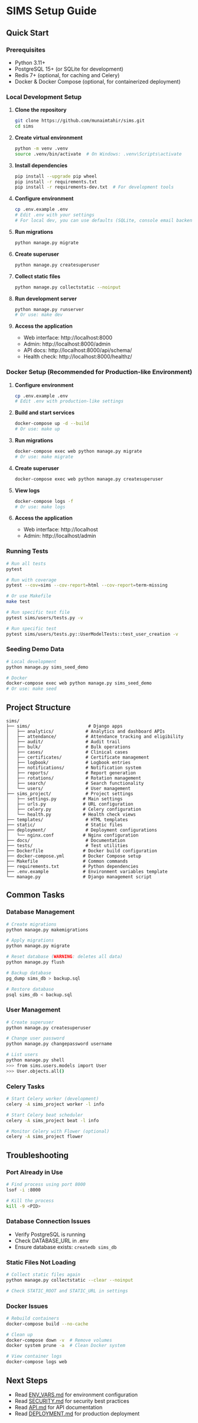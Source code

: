 # SIMS Setup Guide

## Quick Start

### Prerequisites
- Python 3.11+
- PostgreSQL 15+ (or SQLite for development)
- Redis 7+ (optional, for caching and Celery)
- Docker & Docker Compose (optional, for containerized deployment)

### Local Development Setup

1. **Clone the repository**
   ```bash
   git clone https://github.com/munaimtahir/sims.git
   cd sims
   ```

2. **Create virtual environment**
   ```bash
   python -m venv .venv
   source .venv/bin/activate  # On Windows: .venv\Scripts\activate
   ```

3. **Install dependencies**
   ```bash
   pip install --upgrade pip wheel
   pip install -r requirements.txt
   pip install -r requirements-dev.txt  # For development tools
   ```

4. **Configure environment**
   ```bash
   cp .env.example .env
   # Edit .env with your settings
   # For local dev, you can use defaults (SQLite, console email backend)
   ```

5. **Run migrations**
   ```bash
   python manage.py migrate
   ```

6. **Create superuser**
   ```bash
   python manage.py createsuperuser
   ```

7. **Collect static files**
   ```bash
   python manage.py collectstatic --noinput
   ```

8. **Run development server**
   ```bash
   python manage.py runserver
   # Or use: make dev
   ```

9. **Access the application**
   - Web interface: http://localhost:8000
   - Admin: http://localhost:8000/admin
   - API docs: http://localhost:8000/api/schema/
   - Health check: http://localhost:8000/healthz/

### Docker Setup (Recommended for Production-like Environment)

1. **Configure environment**
   ```bash
   cp .env.example .env
   # Edit .env with production-like settings
   ```

2. **Build and start services**
   ```bash
   docker-compose up -d --build
   # Or use: make up
   ```

3. **Run migrations**
   ```bash
   docker-compose exec web python manage.py migrate
   # Or use: make migrate
   ```

4. **Create superuser**
   ```bash
   docker-compose exec web python manage.py createsuperuser
   ```

5. **View logs**
   ```bash
   docker-compose logs -f
   # Or use: make logs
   ```

6. **Access the application**
   - Web interface: http://localhost
   - Admin: http://localhost/admin

### Running Tests

```bash
# Run all tests
pytest

# Run with coverage
pytest --cov=sims --cov-report=html --cov-report=term-missing

# Or use Makefile
make test

# Run specific test file
pytest sims/users/tests.py -v

# Run specific test
pytest sims/users/tests.py::UserModelTests::test_user_creation -v
```

### Seeding Demo Data

```bash
# Local development
python manage.py sims_seed_demo

# Docker
docker-compose exec web python manage.py sims_seed_demo
# Or use: make seed
```

## Project Structure

```
sims/
├── sims/                      # Django apps
│   ├── analytics/            # Analytics and dashboard APIs
│   ├── attendance/           # Attendance tracking and eligibility
│   ├── audit/                # Audit trail
│   ├── bulk/                 # Bulk operations
│   ├── cases/                # Clinical cases
│   ├── certificates/         # Certificate management
│   ├── logbook/              # Logbook entries
│   ├── notifications/        # Notification system
│   ├── reports/              # Report generation
│   ├── rotations/            # Rotation management
│   ├── search/               # Search functionality
│   └── users/                # User management
├── sims_project/             # Project settings
│   ├── settings.py          # Main settings
│   ├── urls.py              # URL configuration
│   ├── celery.py            # Celery configuration
│   └── health.py            # Health check views
├── templates/                # HTML templates
├── static/                   # Static files
├── deployment/               # Deployment configurations
│   └── nginx.conf           # Nginx configuration
├── docs/                     # Documentation
├── tests/                    # Test utilities
├── Dockerfile               # Docker build configuration
├── docker-compose.yml       # Docker Compose setup
├── Makefile                 # Common commands
├── requirements.txt         # Python dependencies
├── .env.example             # Environment variables template
└── manage.py                # Django management script
```

## Common Tasks

### Database Management

```bash
# Create migrations
python manage.py makemigrations

# Apply migrations
python manage.py migrate

# Reset database (WARNING: deletes all data)
python manage.py flush

# Backup database
pg_dump sims_db > backup.sql

# Restore database
psql sims_db < backup.sql
```

### User Management

```bash
# Create superuser
python manage.py createsuperuser

# Change user password
python manage.py changepassword username

# List users
python manage.py shell
>>> from sims.users.models import User
>>> User.objects.all()
```

### Celery Tasks

```bash
# Start Celery worker (development)
celery -A sims_project worker -l info

# Start Celery beat scheduler
celery -A sims_project beat -l info

# Monitor Celery with Flower (optional)
celery -A sims_project flower
```

## Troubleshooting

### Port Already in Use
```bash
# Find process using port 8000
lsof -i :8000

# Kill the process
kill -9 <PID>
```

### Database Connection Issues
- Verify PostgreSQL is running
- Check DATABASE_URL in .env
- Ensure database exists: `createdb sims_db`

### Static Files Not Loading
```bash
# Collect static files again
python manage.py collectstatic --clear --noinput

# Check STATIC_ROOT and STATIC_URL in settings
```

### Docker Issues
```bash
# Rebuild containers
docker-compose build --no-cache

# Clean up
docker-compose down -v  # Remove volumes
docker system prune -a  # Clean Docker system

# View container logs
docker-compose logs web
```

## Next Steps

- Read [ENV_VARS.md](ENV_VARS.md) for environment configuration
- Read [SECURITY.md](SECURITY.md) for security best practices
- Read [API.md](API.md) for API documentation
- Read [DEPLOYMENT.md](DEPLOYMENT.md) for production deployment
